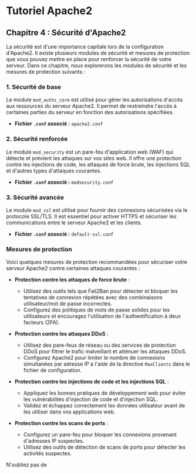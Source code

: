 
# Tutoriel Apache2

## Chapitre 4 : Sécurité d'Apache2

La sécurité est d'une importance capitale lors de la configuration d'Apache2. Il existe plusieurs modules de sécurité et mesures de protection que vous pouvez mettre en place pour renforcer la sécurité de votre serveur. Dans ce chapitre, nous explorerons les modules de sécurité et les mesures de protection suivants :

### 1. Sécurité de base

Le module `mod_authz_core` est utilisé pour gérer les autorisations d'accès aux ressources du serveur Apache2. Il permet de restreindre l'accès à certaines parties du serveur en fonction des autorisations spécifiées.

- **Fichier `.conf` associé :** `apache2.conf`

### 2. Sécurité renforcée

Le module `mod_security` est un pare-feu d'application web (WAF) qui détecte et prévient les attaques sur vos sites web. Il offre une protection contre les injections de code, les attaques de force brute, les injections SQL et d'autres types d'attaques courantes.

- **Fichier `.conf` associé :** `modsecurity.conf`

### 3. Sécurité avancée

Le module `mod_ssl` est utilisé pour fournir des connexions sécurisées via le protocole SSL/TLS. Il est essentiel pour activer HTTPS et sécuriser les communications entre le serveur Apache2 et les clients.

- **Fichier `.conf` associé :** `default-ssl.conf`

### Mesures de protection

Voici quelques mesures de protection recommandées pour sécuriser votre serveur Apache2 contre certaines attaques courantes :

- **Protection contre les attaques de force brute** :
  - Utilisez des outils tels que Fail2Ban pour détecter et bloquer les tentatives de connexion répétées avec des combinaisons utilisateur/mot de passe incorrectes.
  - Configurez des politiques de mots de passe solides pour les utilisateurs et encouragez l'utilisation de l'authentification à deux facteurs (2FA).

- **Protection contre les attaques DDoS** :
  - Utilisez des pare-feux de réseau ou des services de protection DDoS pour filtrer le trafic malveillant et atténuer les attaques DDoS.
  - Configurez Apache2 pour limiter le nombre de connexions simultanées par adresse IP à l'aide de la directive `MaxClients` dans le fichier de configuration.

- **Protection contre les injections de code et les injections SQL** :
  - Appliquez les bonnes pratiques de développement web pour éviter les vulnérabilités d'injection de code et d'injection SQL.
  - Validez et échappez correctement les données utilisateur avant de les utiliser dans vos applications web.

- **Protection contre les scans de ports** :
  - Configurez un pare-feu pour bloquer les connexions provenant d'adresses IP suspectes.
  - Utilisez des outils de détection de scans de ports pour détecter les activités suspectes.

N'oubliez pas de
